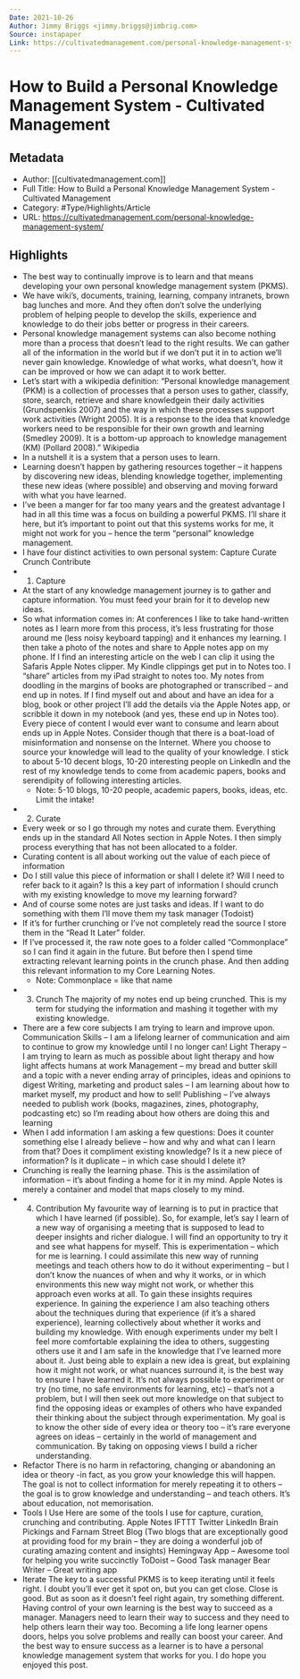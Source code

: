 ```yaml
---
Date: 2021-10-26
Author: Jimmy Briggs <jimmy.briggs@jimbrig.com>
Source: instapaper
Link: https://cultivatedmanagement.com/personal-knowledge-management-system/
---
```

# How to Build a Personal Knowledge Management System - Cultivated Management

## Metadata
- Author: [[cultivatedmanagement.com]]
- Full Title: How to Build a Personal Knowledge Management System - Cultivated Management
- Category: #Type/Highlights/Article
- URL: https://cultivatedmanagement.com/personal-knowledge-management-system/

## Highlights
- The best way to continually improve is to learn and that means developing your own personal knowledge management system (PKMS).
- We have wiki’s, documents, training, learning, company intranets, brown bag lunches and more. And they often don’t solve the underlying problem of helping people to develop the skills, experience and knowledge to do their jobs better or progress in their careers.
- Personal knowledge management systems can also become nothing more than a process that doesn’t lead to the right results. We can gather all of the information in the world but if we don’t put it in to action we’ll never gain knowledge. Knowledge of what works, what doesn’t, how it can be improved or how we can adapt it to work better.
- Let’s start with a wikipedia definition:
  “Personal knowledge management (PKM) is a collection of processes that a person uses to gather, classify, store, search, retrieve and share knowledgein their daily activities (Grundspenkis 2007) and the way in which these processes support work activities (Wright 2005). It is a response to the idea that knowledge workers need to be responsible for their own growth and learning (Smedley 2009). It is a bottom-up approach to knowledge management (KM) (Pollard 2008).” Wikipedia
- In a nutshell it is a system that a person uses to learn.
- Learning doesn’t happen by gathering resources together – it happens by discovering new ideas, blending knowledge together, implementing these new ideas (where possible) and observing and moving forward with what you have learned.
- I’ve been a manger for far too many years and the greatest advantage I had in all this time was a focus on building a powerful PKMS. I’ll share it here, but it’s important to point out that this systems works for me, it might not work for you – hence the term “personal” knowledge management.
- I have four distinct activities to own personal system:
  Capture
  Curate
  Crunch
  Contribute
- 1. Capture
- At the start of any knowledge management journey is to gather and capture information. You must feed your brain for it to develop new ideas.
- So what information comes in:
  At conferences I like to take hand-written notes as I learn more from this process, it’s less frustrating for those around me (less noisy keyboard tapping) and it enhances my learning. I then take a photo of the notes and share to Apple notes app on my phone.
  If I find an interesting article on the web I can clip it using the Safaris Apple Notes clipper.
  My Kindle clippings get put in to Notes too.
  I “share” articles from my iPad straight to notes too.
  My notes from doodling in the margins of books are photographed or transcribed – and end up in notes.
  If I find myself out and about and have an idea for a blog, book or other project I’ll add the details via the Apple Notes app, or scribble it down in my notebook (and yes, these end up in Notes too).
  Every piece of content I would ever want to consume and learn about ends up in Apple Notes.
  Consider though that there is a boat-load of misinformation and nonsense on the Internet. Where you choose to source your knowledge will lead to the quality of your knowledge. I stick to about 5-10 decent blogs, 10-20 interesting people on LinkedIn and the rest of my knowledge tends to come from academic papers, books and serendipity of following interesting articles.
    - Note: 5-10 blogs, 10-20 people, academic papers, books, ideas, etc. Limit the intake!
- 2. Curate
- Every week or so I go through my notes and curate them.
  Everything ends up in the standard All Notes section in Apple Notes. I then simply process everything that has not been allocated to a folder.
- Curating content is all about working out the value of each piece of information
- Do I still value this piece of information or shall I delete it?
  Will I need to refer back to it again?
  Is this a key part of information I should crunch with my existing knowledge to move my learning forward?
- And of course some notes are just tasks and ideas. If I want to do something with them I’ll move them my task manager (Todoist)
- If it’s for further crunching or I’ve not completely read the source I store them in the “Read It Later” folder.
- If I’ve processed it, the raw note goes to a folder called “Commonplace” so I can find it again in the future. But before then I spend time extracting relevant learning points in the crunch phase. And then adding this relevant information to my Core Learning Notes.
    - Note: Commonplace = like that name
- 3. Crunch
  The majority of my notes end up being crunched. This is my term for studying the information and mashing it together with my existing knowledge.
- There are a few core subjects I am trying to learn and improve upon.
  Communication Skills – I am a lifelong learner of communication and aim to continue to grow my knowledge until I no longer can!
  Light Therapy – I am trying to learn as much as possible about light therapy and how light affects humans at work
  Management – my bread and butter skill and a topic with a never ending array of principles, ideas and opinions to digest
  Writing, marketing and product sales – I am learning about how to market myself, my product and how to sell!
  Publishing – I’ve always needed to publish work (books, magazines, zines, photography, podcasting etc) so I’m reading about how others are doing this and learning
- When I add information I am asking a few questions:
  Does it counter something else I already believe – how and why and what can I learn from that?
  Does it compliment existing knowledge?
  Is it a new piece of information?
  Is it duplicate – in which case should I delete it?
- Crunching is really the learning phase. This is the assimilation of information – it’s about finding a home for it in my mind. Apple Notes is merely a container and model that maps closely to my mind.
- 4. Contribution
  My favourite way of learning is to put in practice that which I have learned (if possible). So, for example, let’s say I learn of a new way of organising a meeting that is supposed to lead to deeper insights and richer dialogue. I will find an opportunity to try it and see what happens for myself. This is experimentation – which for me is learning.
  I could assimilate this new way of running meetings and teach others how to do it without experimenting – but I don’t know the nuances of when and why it works, or in which environments this new way might not work, or whether this approach even works at all.
  To gain these insights requires experience. In gaining the experience I am also teaching others about the techniques during that experience (if it’s a shared experience), learning collectively about whether it works and building my knowledge.
  With enough experiments under my belt I feel more comfortable explaining the idea to others, suggesting others use it and I am safe in the knowledge that I’ve learned more about it. Just being able to explain a new idea is great, but explaining how it might not work, or what nuances surround it, is the best way to ensure I have learned it.
  It’s not always possible to experiment or try (no time, no safe environments for learning, etc) – that’s not a problem, but I will then seek out more knowledge on that subject to find the opposing ideas or examples of others who have expanded their thinking about the subject through experimentation. My goal is to know the other side of every idea or theory too – it’s rare everyone agrees on ideas – certainly in the world of management and communication. By taking on opposing views I build a richer understanding.
- Refactor
  There is no harm in refactoring, changing or abandoning an idea or theory -in fact, as you grow your knowledge this will happen. The goal is not to collect information for merely repeating it to others – the goal is to grow knowledge and understanding – and teach others. It’s about education, not memorisation.
- Tools I Use
  Here are some of the tools I use for capture, curation, crunching and contributing.
  Apple Notes
  IFTTT
  Twitter
  LinkedIn
  Brain Pickings and Farnam Street Blog (Two blogs that are exceptionally good at providing food for my brain – they are doing a wonderful job of curating amazing content and insights)
  Hemingway App – Awesome tool for helping you write succinctly
  ToDoist – Good Task manager
  Bear Writer – Great writing app
- Iterate
  The key to a successful PKMS is to keep iterating until it feels right. I doubt you’ll ever get it spot on, but you can get close. Close is good. But as soon as it doesn’t feel right again, try something different.
  Having control of your own learning is the best way to succeed as a manager. Managers need to learn their way to success and they need to help others learn their way too. Becoming a life long learner opens doors, helps you solve problems and really can boost your career. And the best way to ensure success as a learner is to have a personal knowledge management system that works for you.
  I do hope you enjoyed this post.
